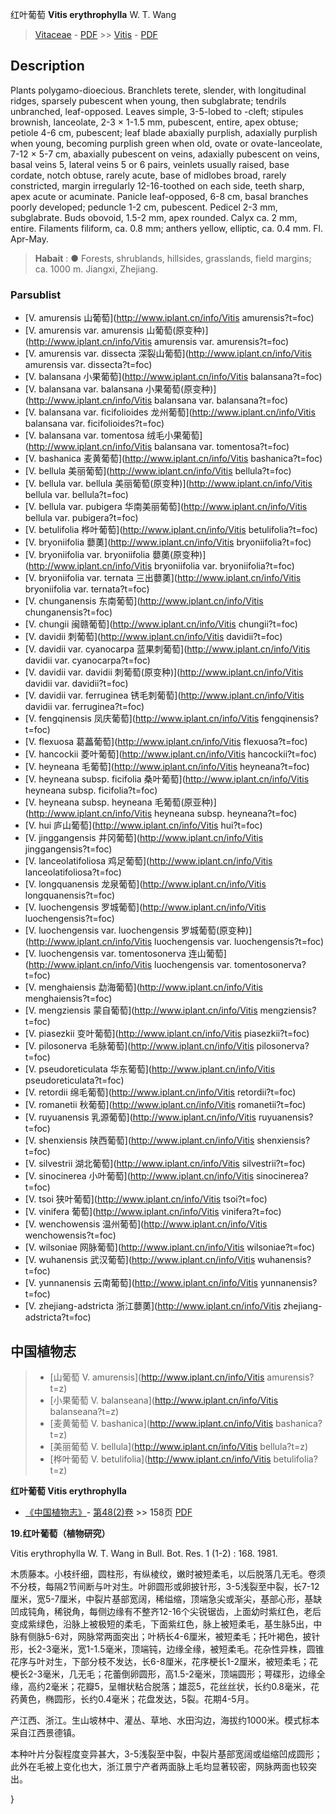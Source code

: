 红叶葡萄 **Vitis erythrophylla** W. T. Wang

> [Vitaceae](http://www.iplant.cn/info/Vitaceae?t=foc) - [PDF](http://www.iplant.cn/foc/pdf/Vitaceae.pdf) >> [Vitis](http://www.iplant.cn/info/Vitis?t=foc) - [PDF](http://www.iplant.cn/foc/pdf/Vitis.pdf)

## Description

Plants polygamo-dioecious. Branchlets terete, slender, with longitudinal ridges, sparsely pubescent when young, then subglabrate; tendrils unbranched, leaf-opposed. Leaves simple, 3-5-lobed to -cleft; stipules brownish, lanceolate, 2-3 × 1-1.5 mm, pubescent, entire, apex obtuse; petiole 4-6 cm, pubescent; leaf blade abaxially purplish, adaxially purplish when young, becoming purplish green when old, ovate or ovate-lanceolate, 7-12 × 5-7 cm, abaxially pubescent on veins, adaxially pubescent on veins, basal veins 5, lateral veins 5 or 6 pairs, veinlets usually raised, base cordate, notch obtuse, rarely acute, base of midlobes broad, rarely constricted, margin irregularly 12-16-toothed on each side, teeth sharp, apex acute or acuminate. Panicle leaf-opposed, 6-8 cm, basal branches poorly developed; peduncle 1-2 cm, pubescent. Pedicel 2-3 mm, subglabrate. Buds obovoid, 1.5-2 mm, apex rounded. Calyx ca. 2 mm, entire. Filaments filiform, ca. 0.8 mm; anthers yellow, elliptic, ca. 0.4 mm. Fl. Apr-May.


> **Habait** : 
>●  Forests, shrublands, hillsides, grasslands, field margins; ca. 1000 m. Jiangxi, Zhejiang.

### Parsublist

* [V.  amurensis  山葡萄](http://www.iplant.cn/info/Vitis amurensis?t=foc)
* [V.  amurensis var. amurensis  山葡萄(原变种)](http://www.iplant.cn/info/Vitis amurensis var. amurensis?t=foc)
* [V.  amurensis var. dissecta  深裂山葡萄](http://www.iplant.cn/info/Vitis amurensis var. dissecta?t=foc)
* [V.  balansana  小果葡萄](http://www.iplant.cn/info/Vitis balansana?t=foc)
* [V.  balansana var. balansana  小果葡萄(原变种)](http://www.iplant.cn/info/Vitis balansana var. balansana?t=foc)
* [V.  balansana var. ficifolioides  龙州葡萄](http://www.iplant.cn/info/Vitis balansana var. ficifolioides?t=foc)
* [V.  balansana var. tomentosa  绒毛小果葡萄](http://www.iplant.cn/info/Vitis balansana var. tomentosa?t=foc)
* [V.  bashanica  麦黄葡萄](http://www.iplant.cn/info/Vitis bashanica?t=foc)
* [V.  bellula  美丽葡萄](http://www.iplant.cn/info/Vitis bellula?t=foc)
* [V.  bellula var. bellula  美丽葡萄(原变种)](http://www.iplant.cn/info/Vitis bellula var. bellula?t=foc)
* [V.  bellula var. pubigera  华南美丽葡萄](http://www.iplant.cn/info/Vitis bellula var. pubigera?t=foc)
* [V.  betulifolia  桦叶葡萄](http://www.iplant.cn/info/Vitis betulifolia?t=foc)
* [V.  bryoniifolia  蘡薁](http://www.iplant.cn/info/Vitis bryoniifolia?t=foc)
* [V.  bryoniifolia var. bryoniifolia  蘡薁(原变种)](http://www.iplant.cn/info/Vitis bryoniifolia var. bryoniifolia?t=foc)
* [V.  bryoniifolia var. ternata  三出蘡薁](http://www.iplant.cn/info/Vitis bryoniifolia var. ternata?t=foc)
* [V.  chunganensis  东南葡萄](http://www.iplant.cn/info/Vitis chunganensis?t=foc)
* [V.  chungii  闽赣葡萄](http://www.iplant.cn/info/Vitis chungii?t=foc)
* [V.  davidii  刺葡萄](http://www.iplant.cn/info/Vitis davidii?t=foc)
* [V.  davidii var. cyanocarpa  蓝果刺葡萄](http://www.iplant.cn/info/Vitis davidii var. cyanocarpa?t=foc)
* [V.  davidii var. davidii  刺葡萄(原变种)](http://www.iplant.cn/info/Vitis davidii var. davidii?t=foc)
* [V.  davidii var. ferruginea  锈毛刺葡萄](http://www.iplant.cn/info/Vitis davidii var. ferruginea?t=foc)
* [V.  fengqinensis  凤庆葡萄](http://www.iplant.cn/info/Vitis fengqinensis?t=foc)
* [V.  flexuosa  葛藟葡萄](http://www.iplant.cn/info/Vitis flexuosa?t=foc)
* [V.  hancockii  菱叶葡萄](http://www.iplant.cn/info/Vitis hancockii?t=foc)
* [V.  heyneana  毛葡萄](http://www.iplant.cn/info/Vitis heyneana?t=foc)
* [V.  heyneana subsp. ficifolia  桑叶葡萄](http://www.iplant.cn/info/Vitis heyneana subsp. ficifolia?t=foc)
* [V.  heyneana subsp. heyneana  毛葡萄(原亚种)](http://www.iplant.cn/info/Vitis heyneana subsp. heyneana?t=foc)
* [V.  hui  庐山葡萄](http://www.iplant.cn/info/Vitis hui?t=foc)
* [V.  jinggangensis  井冈葡萄](http://www.iplant.cn/info/Vitis jinggangensis?t=foc)
* [V.  lanceolatifoliosa  鸡足葡萄](http://www.iplant.cn/info/Vitis lanceolatifoliosa?t=foc)
* [V.  longquanensis  龙泉葡萄](http://www.iplant.cn/info/Vitis longquanensis?t=foc)
* [V.  luochengensis  罗城葡萄](http://www.iplant.cn/info/Vitis luochengensis?t=foc)
* [V.  luochengensis var. luochengensis  罗城葡萄(原变种)](http://www.iplant.cn/info/Vitis luochengensis var. luochengensis?t=foc)
* [V.  luochengensis var. tomentosonerva  连山葡萄](http://www.iplant.cn/info/Vitis luochengensis var. tomentosonerva?t=foc)
* [V.  menghaiensis  勐海葡萄](http://www.iplant.cn/info/Vitis menghaiensis?t=foc)
* [V.  mengziensis  蒙自葡萄](http://www.iplant.cn/info/Vitis mengziensis?t=foc)
* [V.  piasezkii  变叶葡萄](http://www.iplant.cn/info/Vitis piasezkii?t=foc)
* [V.  pilosonerva  毛脉葡萄](http://www.iplant.cn/info/Vitis pilosonerva?t=foc)
* [V.  pseudoreticulata  华东葡萄](http://www.iplant.cn/info/Vitis pseudoreticulata?t=foc)
* [V.  retordii  绵毛葡萄](http://www.iplant.cn/info/Vitis retordii?t=foc)
* [V.  romanetii  秋葡萄](http://www.iplant.cn/info/Vitis romanetii?t=foc)
* [V.  ruyuanensis  乳源葡萄](http://www.iplant.cn/info/Vitis ruyuanensis?t=foc)
* [V.  shenxiensis  陕西葡萄](http://www.iplant.cn/info/Vitis shenxiensis?t=foc)
* [V.  silvestrii  湖北葡萄](http://www.iplant.cn/info/Vitis silvestrii?t=foc)
* [V.  sinocinerea  小叶葡萄](http://www.iplant.cn/info/Vitis sinocinerea?t=foc)
* [V.  tsoi  狭叶葡萄](http://www.iplant.cn/info/Vitis tsoi?t=foc)
* [V.  vinifera  葡萄](http://www.iplant.cn/info/Vitis vinifera?t=foc)
* [V.  wenchowensis  温州葡萄](http://www.iplant.cn/info/Vitis wenchowensis?t=foc)
* [V.  wilsoniae  网脉葡萄](http://www.iplant.cn/info/Vitis wilsoniae?t=foc)
* [V.  wuhanensis  武汉葡萄](http://www.iplant.cn/info/Vitis wuhanensis?t=foc)
* [V.  yunnanensis  云南葡萄](http://www.iplant.cn/info/Vitis yunnanensis?t=foc)
* [V.  zhejiang-adstricta  浙江蘡薁](http://www.iplant.cn/info/Vitis zhejiang-adstricta?t=foc)


## 中国植物志

> * [山葡萄  V.  amurensis](http://www.iplant.cn/info/Vitis amurensis?t=z)
> * [小果葡萄  V.  balanseana](http://www.iplant.cn/info/Vitis balanseana?t=z)
> * [麦黄葡萄  V.  bashanica](http://www.iplant.cn/info/Vitis bashanica?t=z)
> * [美丽葡萄  V.  bellula](http://www.iplant.cn/info/Vitis bellula?t=z)
> * [桦叶葡萄  V.  betulifolia](http://www.iplant.cn/info/Vitis betulifolia?t=z)


**红叶葡萄 Vitis erythrophylla**

* [《中国植物志》](http://www.iplant.cn/frps)- [第48(2)卷](http://www.iplant.cn/frps/vol/48(2)) >> 158页 [PDF](http://www.iplant.cn/frps/pdf/48(2)/158a.PDF)


**19.红叶葡萄（植物研究）**

Vitis erythrophylla W. T. Wang in Bull. Bot. Res. 1 (1-2) : 168. 1981.

木质藤本。小枝纤细，圆柱形，有纵棱纹，嫩时被短柔毛，以后脱落几无毛。卷须不分枝，每隔2节间断与叶对生。叶卵圆形或卵披针形，3-5浅裂至中裂，长7-12厘米，宽5-7厘米，中裂片基部宽阔，稀缢缩，顶端急尖或渐尖，基部心形，基缺凹成钝角，稀锐角，每侧边缘有不整齐12-16个尖锐锯齿，上面幼时紫红色，老后变成紫绿色，沿脉上被极短的柔毛，下面紫红色，脉上被短柔毛，基生脉5出，中脉有侧脉5-6对，网脉常两面突出；叶柄长4-6厘米，被短柔毛；托叶褐色，披针形，长2-3毫米，宽1-1.5毫米，顶端钝，边缘全缘，被短柔毛。花杂性异株，圆锥花序与叶对生，下部分枝不发达，长6-8厘米，花序梗长1-2厘米，被短柔毛；花梗长2-3毫米，几无毛；花蕾倒卵圆形，高1.5-2毫米，顶端圆形；萼碟形，边缘全缘，高约2毫米；花瓣5，呈帽状粘合脱落；雄蕊5，花丝丝状，长约0.8毫米，花药黄色，椭圆形，长约0.4毫米；花盘发达，5裂。花期4-5月。

产江西、浙江。生山坡林中、灌丛、草地、水田沟边，海拔约1000米。模式标本采自江西景德镇。

本种叶片分裂程度变异甚大，3-5浅裂至中裂，中裂片基部宽阔或缢缩凹成圆形；此外在毛被上变化也大，浙江景宁产者两面脉上毛均显著较密，网脉两面也较突出。

}